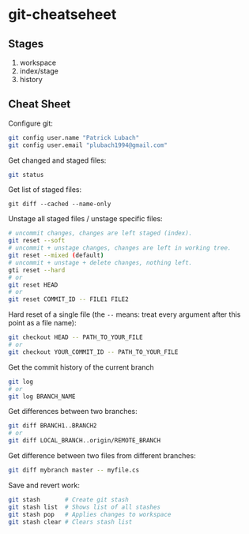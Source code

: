 # git-cheatseheet

## Stages

1. workspace
1. index/stage
1. history

## Cheat Sheet

Configure git:

```bash
git config user.name "Patrick Lubach"
git config user.email "plubach1994@gmail.com"
```

Get changed and staged files:

```bash
git status
```

Get list of staged files:

```bsh
git diff --cached --name-only
```

Unstage all staged files / unstage specific files:

```bash
# uncommit changes, changes are left staged (index).
git reset --soft
# uncommit + unstage changes, changes are left in working tree.
git reset --mixed (default)
# uncommit + unstage + delete changes, nothing left.
gti reset --hard
# or
git reset HEAD
# or
git reset COMMIT_ID -- FILE1 FILE2
```

Hard reset of a single file (the `--` means: treat every argument after this point as a file name):

```bash
git checkout HEAD -- PATH_TO_YOUR_FILE
# or
git checkout YOUR_COMMIT_ID -- PATH_TO_YOUR_FILE
```

Get the commit history of the current branch

```bash
git log
# or
git log BRANCH_NAME
```

Get differences between two branches:

```bash
git diff BRANCH1..BRANCH2
# or
git diff LOCAL_BRANCH..origin/REMOTE_BRANCH
```

Get difference between two files from different branches:

```bash
git diff mybranch master -- myfile.cs
```

Save and revert work:

```bash
git stash       # Create git stash
git stash list  # Shows list of all stashes
git stash pop   # Applies changes to workspace
git stash clear # Clears stash list
```
